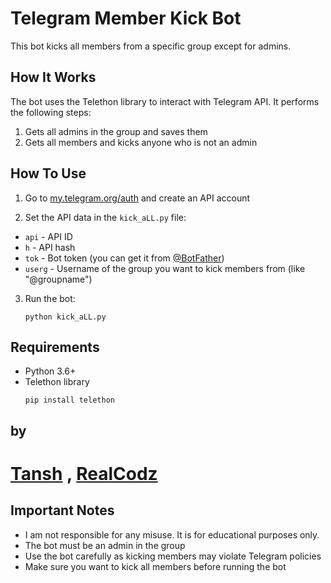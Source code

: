 # Telegram Member Kick Bot

This bot kicks all members from a specific group except for admins.

## How It Works

The bot uses the Telethon library to interact with Telegram API. It performs the following steps:

1. Gets all admins in the group and saves them
2. Gets all members and kicks anyone who is not an admin

## How To Use

1. Go to [my.telegram.org/auth](https://my.telegram.org/auth) and create an API account

2. Set the API data in the `kick_aLL.py` file:
- `api` - API ID
- `h` - API hash
- `tok` - Bot token (you can get it from [@BotFather](https://t.me/BotFather))
- `userg` - Username of the group you want to kick members from (like "@groupname")

3. Run the bot:
   ```
   python kick_aLL.py
   ```

## Requirements

- Python 3.6+
- Telethon library
  ```
  pip install telethon
  ```

## by 
# [Tansh](https://t.me/xqxxqqxq)  , [RealCodz](https://t.me/RealCodz) 

## Important Notes

- I am not responsible for any misuse. It is for educational purposes only.
- The bot must be an admin in the group
- Use the bot carefully as kicking members may violate Telegram policies
- Make sure you want to kick all members before running the bot